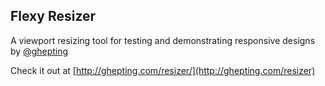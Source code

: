Flexy Resizer
----

A viewport resizing tool for testing and demonstrating responsive
designs by [@ghepting](https://github.com/ghepting)

Check it out at [http://ghepting.com/resizer/](http://ghepting.com/resizer)
